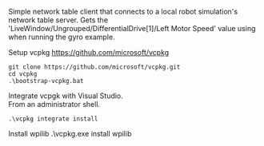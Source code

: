 
Simple network table client that connects to a local robot simulation's network table server.
Gets the 'LiveWindow/Ungrouped/DifferentialDrive[1]/Left Motor Speed' value using when running the gyro example.

Setup vcpkg
https://github.com/microsoft/vcpkg
```
git clone https://github.com/microsoft/vcpkg.git
cd vcpkg
.\bootstrap-vcpkg.bat
```

Integrate vcpgk with Visual Studio.  
From an administrator shell.
```
.\vcpkg integrate install
```

Install wpilib
.\vcpkg.exe install wpilib
